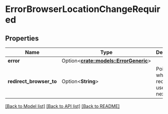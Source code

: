 # ErrorBrowserLocationChangeRequired

## Properties

Name | Type | Description | Notes
------------ | ------------- | ------------- | -------------
**error** | Option<[**crate::models::ErrorGeneric**](errorGeneric.md)> |  | [optional]
**redirect_browser_to** | Option<**String**> | Points to where to redirect the user to next. | [optional]

[[Back to Model list]](../README.md#documentation-for-models) [[Back to API list]](../README.md#documentation-for-api-endpoints) [[Back to README]](../README.md)



